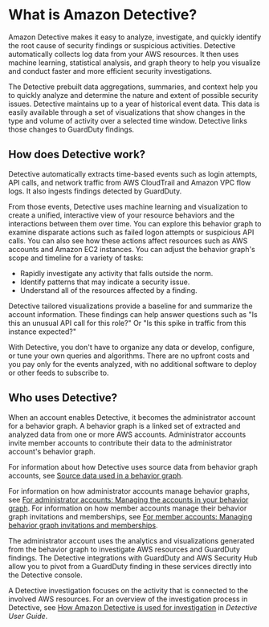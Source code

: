 # What is Amazon Detective?<a name="what-is-detective"></a>

Amazon Detective makes it easy to analyze, investigate, and quickly identify the root cause of security findings or suspicious activities\. Detective automatically collects log data from your AWS resources\. It then uses machine learning, statistical analysis, and graph theory to help you visualize and conduct faster and more efficient security investigations\.

The Detective prebuilt data aggregations, summaries, and context help you to quickly analyze and determine the nature and extent of possible security issues\. Detective maintains up to a year of historical event data\. This data is easily available through a set of visualizations that show changes in the type and volume of activity over a selected time window\. Detective links those changes to GuardDuty findings\.

## How does Detective work?<a name="detective-how-works"></a>

Detective automatically extracts time\-based events such as login attempts, API calls, and network traffic from AWS CloudTrail and Amazon VPC flow logs\. It also ingests findings detected by GuardDuty\.

From those events, Detective uses machine learning and visualization to create a unified, interactive view of your resource behaviors and the interactions between them over time\. You can explore this behavior graph to examine disparate actions such as failed logon attempts or suspicious API calls\. You can also see how these actions affect resources such as AWS accounts and Amazon EC2 instances\. You can adjust the behavior graph's scope and timeline for a variety of tasks:
+ Rapidly investigate any activity that falls outside the norm\.
+ Identify patterns that may indicate a security issue\.
+ Understand all of the resources affected by a finding\.

Detective tailored visualizations provide a baseline for and summarize the account information\. These findings can help answer questions such as "Is this an unusual API call for this role?" Or "Is this spike in traffic from this instance expected?"

With Detective, you don't have to organize any data or develop, configure, or tune your own queries and algorithms\. There are no upfront costs and you pay only for the events analyzed, with no additional software to deploy or other feeds to subscribe to\.

## Who uses Detective?<a name="detective-who-uses"></a>

When an account enables Detective, it becomes the administrator account for a behavior graph\. A behavior graph is a linked set of extracted and analyzed data from one or more AWS accounts\. Administrator accounts invite member accounts to contribute their data to the administrator account's behavior graph\.

For information about how Detective uses source data from behavior graph accounts, see [Source data used in a behavior graph](detective-source-data-about.md)\.

For information on how administrator accounts manage behavior graphs, see [For administrator accounts: Managing the accounts in your behavior graph](admin-account-graph-management.md)\. For information on how member accounts manage their behavior graph invitations and memberships, see [For member accounts: Managing behavior graph invitations and memberships](member-account-graph-management.md)\.

The administrator account uses the analytics and visualizations generated from the behavior graph to investigate AWS resources and GuardDuty findings\. The Detective integrations with GuardDuty and AWS Security Hub allow you to pivot from a GuardDuty finding in these services directly into the Detective console\.

A Detective investigation focuses on the activity that is connected to the involved AWS resources\. For an overview of the investigation process in Detective, see [How Amazon Detective is used for investigation](https://docs.aws.amazon.com/detective/latest/userguide/detective-investigation-about.html) in *Detective User Guide*\.
